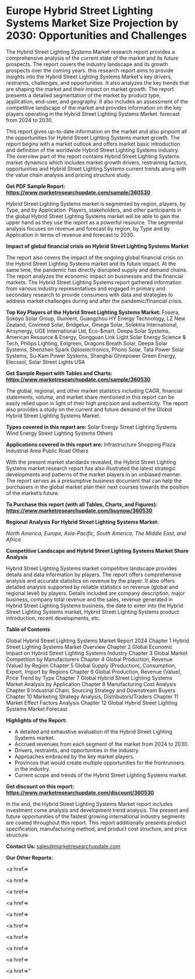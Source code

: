 # Europe Hybrid Street Lighting Systems Market Size Projection by 2030: Opportunities and Challenges

The Hybrid Street Lighting Systems Market research report provides a comprehensive analysis of the current state of the market and its future prospects. The report covers the industry landscape and its growth prospects over the coming years. this research report aims to provide insights into the Hybrid Street Lighting Systems Market's key drivers, restraints, challenges, and opportunities. It also analyzes the key trends that are shaping the market and their impact on market growth. The report presents a detailed segmentation of the market by product type, application, end-user, and geography. It also includes an assessment of the competitive landscape of the market and provides information on the key players operating in the Hybrid Street Lighting Systems Market. forecast from 2024 to 2030.

This report gives up-to-date information on the market and also pinpoint all the opportunities for Hybrid Street Lighting Systems market growth. The report begins with a market outlook and offers market basic introduction and definition of the worldwide Hybrid Street Lighting Systems industry. The overview part of the report contains Hybrid Street Lighting Systems market dynamics which includes market growth drivers, restraining factors, opportunities and Hybrid Street Lighting Systems current trends along with the value chain analysis and pricing structure study.

<strong><b>Get PDF Sample Report: <a href=https://www.marketresearchupdate.com/sample/360530>https://www.marketresearchupdate.com/sample/360530</a></b></strong>

Hybrid Street Lighting Systems market is segmented by region, players, by Type, and by Application. Players, stakeholders, and other participants in the global Hybrid Street Lighting Systems market will be able to gain the upper hand as they use the report as a powerful resource. The segmental analysis focuses on revenue and forecast by region, by Type and by Application in terms of revenue and forecast to 2030.

<strong><b>Impact of global financial crisis on Hybrid Street Lighting Systems Market</b></strong>

The report also covers the impact of the ongoing global financial crisis on the Hybrid Street Lighting Systems market and its future impact. At the same time, the pandemic has directly disrupted supply and demand chains. The report analyzes the economic impact on businesses and the financial markets. The Hybrid Street Lighting Systems report gathered information from various industry representatives and engaged in primary and secondary research to provide consumers with data and strategies to address market challenges during and after the pandemic/financial crisis.

<strong><b>Top Key Players of the Hybrid Street Lighting Systems Market:
</b></strong>Fosera, Sokoyo Solar Group, Illumient, Guangzhou HY Energy Technology, LZ New Zealand, Covimed Solar, Bridgelux, Omega Solar, Solektra International, Airsynergy, UGE International Ltd, Eco-$mart, Deepa Solar Systems, American Resource & Energy, Dongguan Link Light Solar Energy Science & Tech, Philips Lighting, Eolgreen, Dragons Breath Solar, Deepa Solar Systems, Shenzhen Spark Optoelectronics, Phono Solar, Tata Power Solar Systems, Su-Kam Power Systems, Shanghai Ghrepower Green Energy, Elecssol, Solar Street Lights USA<strong><b>
</b></strong>

<strong><b>Get Sample Report with Tables and Charts: <a href=https://www.marketresearchupdate.com/sample/360530>https://www.marketresearchupdate.com/sample/360530</a></b></strong>

The global, regional, and other market statistics including CAGR, financial statements, volume, and market share mentioned in this report can be easily relied upon in light of their high precision and authenticity. The report also provides a study on the current and future demand of the Global Hybrid Street Lighting Systems Market.

<strong><b>Types covered in this report are:
</b></strong>Solar Energy Street Lighting Systems
Wind Energy Street Lighting Systems
Others<strong><b>
</b></strong>

<strong><b>Applications covered in this report are:
</b></strong>Infrastructure
Shopping Plaza
Industrial Area
Public Road
Others<strong><b>
</b></strong>

With the present market standards revealed, the Hybrid Street Lighting Systems market research report has also illustrated the latest strategic developments and patterns of the market players in an unbiased manner. The report serves as a presumptive business document that can help the purchasers in the global market plan their next courses towards the position of the market’s future.

<strong><b>To Purchase this report (with all Tables, Charts, and Figures): <a href=https://www.marketresearchupdate.com/buynow/360530>https://www.marketresearchupdate.com/buynow/360530</a></b></strong>

<strong><b>Regional Analysis For Hybrid Street Lighting Systems Market:</b></strong>

<em><i>North America, Europe, Asia-Pacific, South America, The Middle East, and Africa</i></em>

<strong><b>Competitive Landscape and Hybrid Street Lighting Systems Market Share Analysis</b></strong>

Hybrid Street Lighting Systems market competitive landscape provides details and data information by players. The report offers comprehensive analysis and accurate statistics on revenue by the player. It also offers detailed analysis supported by reliable statistics on revenue (global and regional level) by players. Details included are company description, major business, company total revenue and the sales, revenue generated in Hybrid Street Lighting Systems business, the date to enter into the Hybrid Street Lighting Systems market, Hybrid Street Lighting Systems product introduction, recent developments, etc.

<strong><b>Table of Contents</b></strong>

Global Hybrid Street Lighting Systems Market Report 2024
Chapter 1 Hybrid Street Lighting Systems Market Overview
Chapter 2 Global Economic Impact on Hybrid Street Lighting Systems Industry
Chapter 3 Global Market Competition by Manufacturers
Chapter 4 Global Production, Revenue (Value) by Region
Chapter 5 Global Supply (Production), Consumption, Export, Import by Regions
Chapter 6 Global Production, Revenue (Value), Price Trend by Type
Chapter 7 Global Hybrid Street Lighting Systems Market Analysis by Application
Chapter 8 Manufacturing Cost Analysis
Chapter 9 Industrial Chain, Sourcing Strategy and Downstream Buyers
Chapter 10 Marketing Strategy Analysis, Distributors/Traders
Chapter 11 Market Effect Factors Analysis
Chapter 12 Global Hybrid Street Lighting Systems Market Forecast

<strong><b>Highlights of the Report:</b></strong>

- A detailed and exhaustive evaluation of the Hybrid Street Lighting Systems market.
- Accrued revenues from each segment of the market from 2024 to 2030.
- Drivers, restraints, and opportunities in the industry.
- Approaches embraced by the key market players.
- Provinces that would create multiple opportunities for the frontrunners in the industry.
- Current scope and trends of the Hybrid Street Lighting Systems market.

<strong><b>Get discount on this report: <a href=https://www.marketresearchupdate.com/discount/360530>https://www.marketresearchupdate.com/discount/360530</a></b></strong>

In the end, the Hybrid Street Lighting Systems Market report includes investment come analysis and development trend analysis. The present and future opportunities of the fastest growing international industry segments are coated throughout this report. This report additionally presents product specification, manufacturing method, and product cost structure, and price structure.

<strong><b>Contact Us:
</b></strong>sales@marketresearchupdate.com

<strong>Our Other Reports:</strong>

<a href=></a>

<a href=></a>

<a href=></a>

<a href=></a>

<a href=></a>

<a href=></a>

<a href=></a>

<a href=></a>

<a href=></a>

<a href=></a>"
